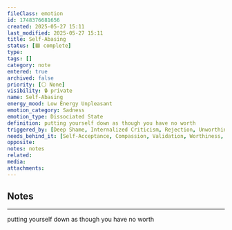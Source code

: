 ```yaml
---
fileClass: emotion
id: 1748376681656
created: 2025-05-27 15:11
last_modified: 2025-05-27 15:11
title: Self-Abasing
status: [🟩 complete]
type: 
tags: []
category: note
entered: true
archived: false
priority: [⚪ None]
visibility: 🔒 private
name: Self-Abasing
energy_mood: Low Energy Unpleasant
emotion_category: Sadness
emotion_type: Dissociated State
definition: putting yourself down as though you have no worth
triggered_by: [Deep Shame, Internalized Criticism, Rejection, Unworthiness]
needs_behind_it: [Self-Acceptance, Compassion, Validation, Worthiness, Emotional Healing]
opposite: 
notes: notes
related: 
media: 
attachments:
---
```


## Notes
---
putting yourself down as though you have no worth

